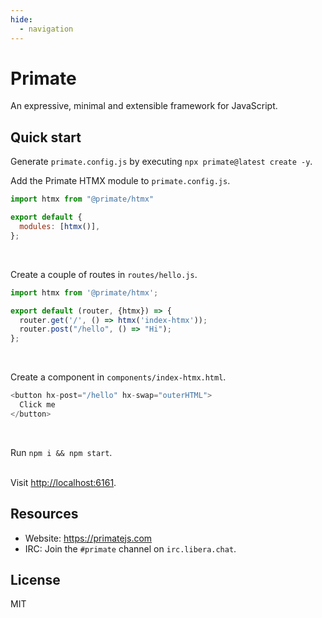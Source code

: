 ```yaml
---
hide:
  - navigation
---
```


# Primate 

An expressive, minimal and extensible framework for JavaScript.

## Quick start

Generate `primate.config.js` by executing `npx primate@latest create -y`.

Add the Primate HTMX module to `primate.config.js`.

```js
import htmx from "@primate/htmx"

export default {
  modules: [htmx()],
};
```

<br/>

Create a couple of routes in `routes/hello.js`.

```js
import htmx from '@primate/htmx';

export default (router, {htmx}) => {
  router.get('/', () => htmx('index-htmx'));
  router.post("/hello", () => "Hi");
};

```
<br/>

Create a component in `components/index-htmx.html`.

```js
<button hx-post="/hello" hx-swap="outerHTML">
  Click me
</button>

```
<br/>

Run `npm i && npm start`.
<br/><br/>

Visit <http://localhost:6161>.

## Resources

* Website: https://primatejs.com
* IRC: Join the `#primate` channel on `irc.libera.chat`.

## License

MIT

[primate-domains]: https://github.com/primatejs/primate-domains
